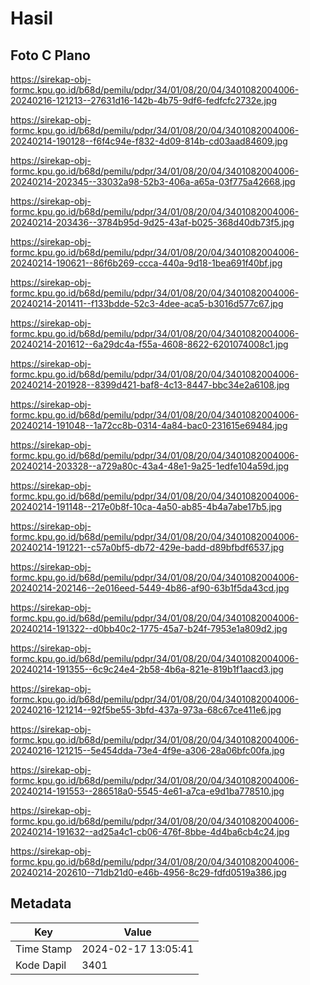 # Hasil

## Foto C Plano

https://sirekap-obj-formc.kpu.go.id/b68d/pemilu/pdpr/34/01/08/20/04/3401082004006-20240216-121213--27631d16-142b-4b75-9df6-fedfcfc2732e.jpg

https://sirekap-obj-formc.kpu.go.id/b68d/pemilu/pdpr/34/01/08/20/04/3401082004006-20240214-190128--f6f4c94e-f832-4d09-814b-cd03aad84609.jpg

https://sirekap-obj-formc.kpu.go.id/b68d/pemilu/pdpr/34/01/08/20/04/3401082004006-20240214-202345--33032a98-52b3-406a-a65a-03f775a42668.jpg

https://sirekap-obj-formc.kpu.go.id/b68d/pemilu/pdpr/34/01/08/20/04/3401082004006-20240214-203436--3784b95d-9d25-43af-b025-368d40db73f5.jpg

https://sirekap-obj-formc.kpu.go.id/b68d/pemilu/pdpr/34/01/08/20/04/3401082004006-20240214-190621--86f6b269-ccca-440a-9d18-1bea691f40bf.jpg

https://sirekap-obj-formc.kpu.go.id/b68d/pemilu/pdpr/34/01/08/20/04/3401082004006-20240214-201411--f133bdde-52c3-4dee-aca5-b3016d577c67.jpg

https://sirekap-obj-formc.kpu.go.id/b68d/pemilu/pdpr/34/01/08/20/04/3401082004006-20240214-201612--6a29dc4a-f55a-4608-8622-6201074008c1.jpg

https://sirekap-obj-formc.kpu.go.id/b68d/pemilu/pdpr/34/01/08/20/04/3401082004006-20240214-201928--8399d421-baf8-4c13-8447-bbc34e2a6108.jpg

https://sirekap-obj-formc.kpu.go.id/b68d/pemilu/pdpr/34/01/08/20/04/3401082004006-20240214-191048--1a72cc8b-0314-4a84-bac0-231615e69484.jpg

https://sirekap-obj-formc.kpu.go.id/b68d/pemilu/pdpr/34/01/08/20/04/3401082004006-20240214-203328--a729a80c-43a4-48e1-9a25-1edfe104a59d.jpg

https://sirekap-obj-formc.kpu.go.id/b68d/pemilu/pdpr/34/01/08/20/04/3401082004006-20240214-191148--217e0b8f-10ca-4a50-ab85-4b4a7abe17b5.jpg

https://sirekap-obj-formc.kpu.go.id/b68d/pemilu/pdpr/34/01/08/20/04/3401082004006-20240214-191221--c57a0bf5-db72-429e-badd-d89bfbdf6537.jpg

https://sirekap-obj-formc.kpu.go.id/b68d/pemilu/pdpr/34/01/08/20/04/3401082004006-20240214-202146--2e016eed-5449-4b86-af90-63b1f5da43cd.jpg

https://sirekap-obj-formc.kpu.go.id/b68d/pemilu/pdpr/34/01/08/20/04/3401082004006-20240214-191322--d0bb40c2-1775-45a7-b24f-7953e1a809d2.jpg

https://sirekap-obj-formc.kpu.go.id/b68d/pemilu/pdpr/34/01/08/20/04/3401082004006-20240214-191355--6c9c24e4-2b58-4b6a-821e-819b1f1aacd3.jpg

https://sirekap-obj-formc.kpu.go.id/b68d/pemilu/pdpr/34/01/08/20/04/3401082004006-20240216-121214--92f5be55-3bfd-437a-973a-68c67ce411e6.jpg

https://sirekap-obj-formc.kpu.go.id/b68d/pemilu/pdpr/34/01/08/20/04/3401082004006-20240216-121215--5e454dda-73e4-4f9e-a306-28a06bfc00fa.jpg

https://sirekap-obj-formc.kpu.go.id/b68d/pemilu/pdpr/34/01/08/20/04/3401082004006-20240214-191553--286518a0-5545-4e61-a7ca-e9d1ba778510.jpg

https://sirekap-obj-formc.kpu.go.id/b68d/pemilu/pdpr/34/01/08/20/04/3401082004006-20240214-191632--ad25a4c1-cb06-476f-8bbe-4d4ba6cb4c24.jpg

https://sirekap-obj-formc.kpu.go.id/b68d/pemilu/pdpr/34/01/08/20/04/3401082004006-20240214-202610--71db21d0-e46b-4956-8c29-fdfd0519a386.jpg


## Metadata

| Key        | Value               |
| ---------- | ------------------- |
| Time Stamp | 2024-02-17 13:05:41 |
| Kode Dapil | 3401                |



